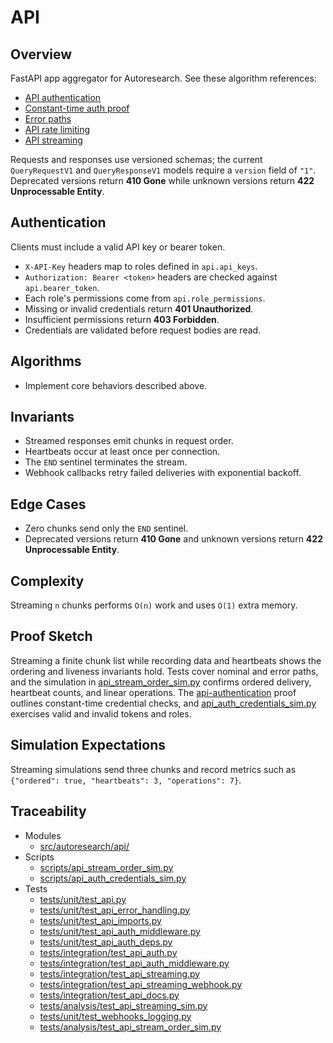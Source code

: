 # API

## Overview

FastAPI app aggregator for Autoresearch. See these algorithm references:
- [API authentication](../algorithms/api_authentication.md)
- [Constant-time auth proof](../algorithms/api-authentication.md)
- [Error paths](../algorithms/api_auth_error_paths.md)
- [API rate limiting](../algorithms/api_rate_limiting.md)
- [API streaming](../algorithms/api_streaming.md)

Requests and responses use versioned schemas; the current
`QueryRequestV1` and `QueryResponseV1` models require a `version` field of
`"1"`. Deprecated versions return **410 Gone** while unknown versions
return **422 Unprocessable Entity**.

## Authentication

Clients must include a valid API key or bearer token.

- ``X-API-Key`` headers map to roles defined in ``api.api_keys``.
- ``Authorization: Bearer <token>`` headers are checked against
  ``api.bearer_token``.
- Each role's permissions come from ``api.role_permissions``.
- Missing or invalid credentials return **401 Unauthorized**.
- Insufficient permissions return **403 Forbidden**.
- Credentials are validated before request bodies are read.

## Algorithms

- Implement core behaviors described above.

## Invariants

- Streamed responses emit chunks in request order.
- Heartbeats occur at least once per connection.
- The ``END`` sentinel terminates the stream.
- Webhook callbacks retry failed deliveries with exponential backoff.

## Edge Cases

- Zero chunks send only the ``END`` sentinel.
- Deprecated versions return **410 Gone** and unknown versions return
  **422 Unprocessable Entity**.

## Complexity

Streaming ``n`` chunks performs ``O(n)`` work and uses ``O(1)`` extra memory.

## Proof Sketch

Streaming a finite chunk list while recording data and heartbeats shows the
ordering and liveness invariants hold. Tests cover nominal and error paths, and
the simulation in [api_stream_order_sim.py][s1] confirms ordered delivery,
heartbeat counts, and linear operations.
The [api-authentication](../algorithms/api-authentication.md) proof outlines
constant-time credential checks, and [api_auth_credentials_sim.py][s2]
exercises valid and invalid tokens and roles.

## Simulation Expectations

Streaming simulations send three chunks and record metrics such as
``{"ordered": true, "heartbeats": 3, "operations": 7}``.

## Traceability

- Modules
  - [src/autoresearch/api/][m1]
- Scripts
  - [scripts/api_stream_order_sim.py][s1]
  - [scripts/api_auth_credentials_sim.py][s2]
- Tests
  - [tests/unit/test_api.py][t1]
  - [tests/unit/test_api_error_handling.py][t2]
  - [tests/unit/test_api_imports.py][t3]
  - [tests/unit/test_api_auth_middleware.py][t4]
  - [tests/unit/test_api_auth_deps.py][t5]
  - [tests/integration/test_api_auth.py][t6]
  - [tests/integration/test_api_auth_middleware.py][t7]
  - [tests/integration/test_api_streaming.py][t8]
  - [tests/integration/test_api_streaming_webhook.py][t10]
  - [tests/integration/test_api_docs.py][t9]
  - [tests/analysis/test_api_streaming_sim.py][t11]
  - [tests/unit/test_webhooks_logging.py][t12]
  - [tests/analysis/test_api_stream_order_sim.py][t13]

[m1]: ../../src/autoresearch/api/
[t1]: ../../tests/unit/test_api.py
[t2]: ../../tests/unit/test_api_error_handling.py
[t3]: ../../tests/unit/test_api_imports.py
[t4]: ../../tests/unit/test_api_auth_middleware.py
[t5]: ../../tests/unit/test_api_auth_deps.py
[t6]: ../../tests/integration/test_api_auth.py
[t7]: ../../tests/integration/test_api_auth_middleware.py
[t8]: ../../tests/integration/test_api_streaming.py
[t10]: ../../tests/integration/test_api_streaming_webhook.py
[t9]: ../../tests/integration/test_api_docs.py
[t11]: ../../tests/analysis/test_api_streaming_sim.py
[t12]: ../../tests/unit/test_webhooks_logging.py
[r1]: ../../tests/analysis/api_streaming_metrics.json
[s1]: ../../scripts/api_stream_order_sim.py
[s2]: ../../scripts/api_auth_credentials_sim.py
[t13]: ../../tests/analysis/test_api_stream_order_sim.py
